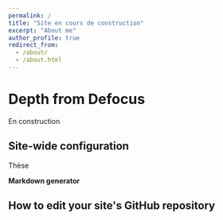 ```yaml
---
permalink: /
title: "Site en cours de construction"
excerpt: "About me"
author_profile: true
redirect_from: 
  - /about/
  - /about.html
---
```




Depth from Defocus
======
En construction

Site-wide configuration
------
Thèse 



**Markdown generator**


How to edit your site's GitHub repository
------
